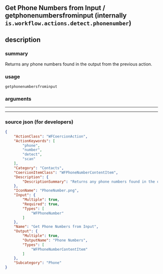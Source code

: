 
## Get Phone Numbers from Input / getphonenumbersfrominput (internally `is.workflow.actions.detect.phonenumber`)


## description

### summary

Returns any phone numbers found in the output from the previous action.


### usage
```
getphonenumbersfrominput 
```

### arguments

---



---

### source json (for developers)

```json
{
	"ActionClass": "WFCoercionAction",
	"ActionKeywords": [
		"phone",
		"number",
		"detect",
		"scan"
	],
	"Category": "Contacts",
	"CoercionItemClass": "WFPhoneNumberContentItem",
	"Description": {
		"DescriptionSummary": "Returns any phone numbers found in the output from the previous action."
	},
	"IconName": "PhoneNumber.png",
	"Input": {
		"Multiple": true,
		"Required": true,
		"Types": [
			"WFPhoneNumber"
		]
	},
	"Name": "Get Phone Numbers from Input",
	"Output": {
		"Multiple": true,
		"OutputName": "Phone Numbers",
		"Types": [
			"WFPhoneNumberContentItem"
		]
	},
	"Subcategory": "Phone"
}
```
